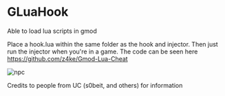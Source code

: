# GLuaHook
Able to load lua scripts in gmod

Place a hook.lua within the same folder as the hook and injector. Then just run the injector when you're in a game. The code can be seen here https://github.com/z4ke/Gmod-Lua-Cheat

   ![npc](https://i.imgur.com/7aiKJnl.png)


Credits to people from UC (s0beit, and others) for information
